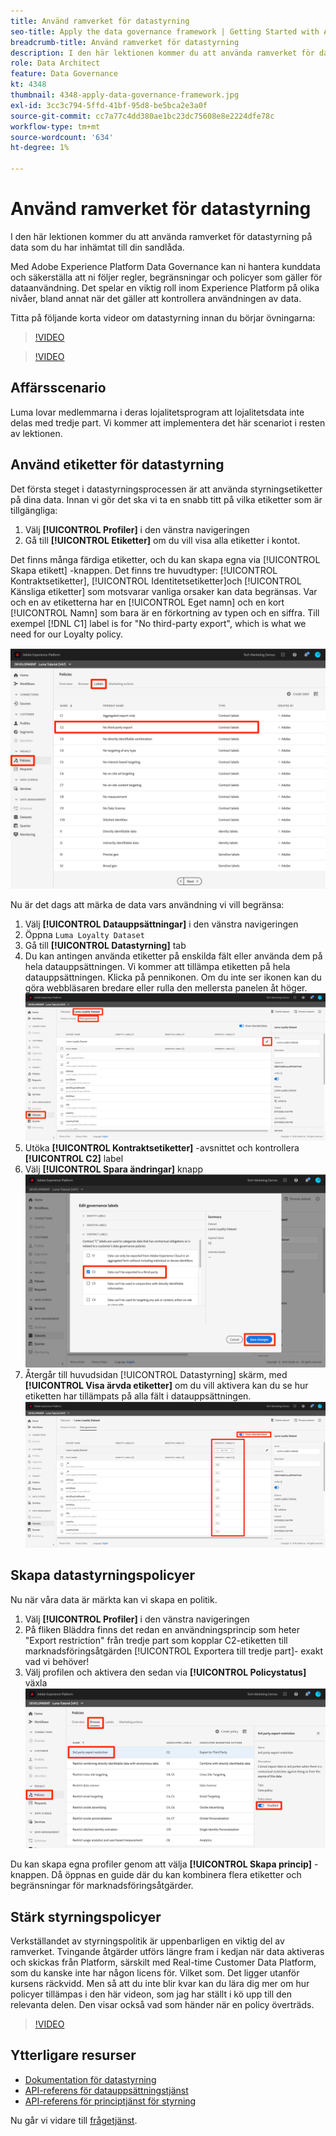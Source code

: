 ```yaml
---
title: Använd ramverket för datastyrning
seo-title: Apply the data governance framework | Getting Started with Adobe Experience Platform for Data Architects and Data Engineers
breadcrumb-title: Använd ramverket för datastyrning
description: I den här lektionen kommer du att använda ramverket för datastyrning på data som du har inhämtat till din sandlåda.
role: Data Architect
feature: Data Governance
kt: 4348
thumbnail: 4348-apply-data-governance-framework.jpg
exl-id: 3cc3c794-5ffd-41bf-95d8-be5bca2e3a0f
source-git-commit: cc7a77c4dd380ae1bc23dc75608e8e2224dfe78c
workflow-type: tm+mt
source-wordcount: '634'
ht-degree: 1%

---
```


# Använd ramverket för datastyrning

<!--15min-->

I den här lektionen kommer du att använda ramverket för datastyrning på data som du har inhämtat till din sandlåda.

Med Adobe Experience Platform Data Governance kan ni hantera kunddata och säkerställa att ni följer regler, begränsningar och policyer som gäller för dataanvändning. Det spelar en viktig roll inom Experience Platform på olika nivåer, bland annat när det gäller att kontrollera användningen av data.

Titta på följande korta videor om datastyrning innan du börjar övningarna:
>[!VIDEO](https://video.tv.adobe.com/v/36653?quality=12&learn=on)

>[!VIDEO](https://video.tv.adobe.com/v/29708?quality=12&learn=on)

<!--
## Permissions required

In the [Configure Permissions](configure-permissions.md) lesson, you set up all the access controls required to complete this lesson, specifically:

* Permission items **[!UICONTROL Data Governance]** > **[!UICONTROL Manage Usage Labels]**, **[!UICONTROL Manage Data Usage Policies]** and **[!UICONTROL View Data Usage Policies]**
* Permission items **[!UICONTROL Data Management]** > **[!UICONTROL View Datasets]** and **[!UICONTROL Manage Datasets]**
* Permission item **[!UICONTROL Sandboxes]** > `Luma Tutorial`
* User-role access to the `Luma Tutorial Platform` Product Profile
-->

## Affärsscenario

Luma lovar medlemmarna i deras lojalitetsprogram att lojalitetsdata inte delas med tredje part. Vi kommer att implementera det här scenariot i resten av lektionen.

## Använd etiketter för datastyrning

Det första steget i datastyrningsprocessen är att använda styrningsetiketter på dina data. Innan vi gör det ska vi ta en snabb titt på vilka etiketter som är tillgängliga:

1. Välj **[!UICONTROL Profiler]** i den vänstra navigeringen
1. Gå till **[!UICONTROL Etiketter]** om du vill visa alla etiketter i kontot.

Det finns många färdiga etiketter, och du kan skapa egna via [!UICONTROL Skapa etikett] -knappen. Det finns tre huvudtyper: [!UICONTROL Kontraktsetiketter], [!UICONTROL Identitetsetiketter]och [!UICONTROL Känsliga etiketter] som motsvarar vanliga orsaker kan data begränsas. Var och en av etiketterna har en [!UICONTROL Eget namn] och en kort [!UICONTROL Namn] som bara är en förkortning av typen och en siffra. Till exempel [!DNL C1] label is for &quot;No third-party export&quot;, which is what we need for our Loyalty policy.

![Datastyrningsetikett](assets/governance-policies.png)

Nu är det dags att märka de data vars användning vi vill begränsa:

1. Välj **[!UICONTROL Datauppsättningar]** i den vänstra navigeringen
1. Öppna `Luma Loyalty Dataset`
1. Gå till **[!UICONTROL Datastyrning]** tab
1. Du kan antingen använda etiketter på enskilda fält eller använda dem på hela datauppsättningen. Vi kommer att tillämpa etiketten på hela datauppsättningen. Klicka på pennikonen. Om du inte ser ikonen kan du göra webbläsaren bredare eller rulla den mellersta panelen åt höger.
   ![Datastyrning](assets/governance-dataset.png)
1. Utöka **[!UICONTROL Kontraktsetiketter]** -avsnittet och kontrollera **[!UICONTROL C2]** label
1. Välj **[!UICONTROL Spara ändringar]** knapp
   ![Datastyrning](assets/governance-applyLabel.png)
1. Återgår till huvudsidan [!UICONTROL Datastyrning] skärm, med **[!UICONTROL Visa ärvda etiketter]** om du vill aktivera kan du se hur etiketten har tillämpats på alla fält i datauppsättningen.
   ![Datastyrning](assets/governance-labelsAdded.png)


<!--adding extra, unnecessary fields from field groups makes it harder to see which fields really need labels-->
<!--Are there any best practices for applying governance labels-->

## Skapa datastyrningspolicyer

Nu när våra data är märkta kan vi skapa en politik.

1. Välj **[!UICONTROL Profiler]** i den vänstra navigeringen
1. På fliken Bläddra finns det redan en användningsprincip som heter &quot;Export restriction&quot; från tredje part som kopplar C2-etiketten till marknadsföringsåtgärden [!UICONTROL Exportera till tredje part]- exakt vad vi behöver!
1. Välj profilen och aktivera den sedan via **[!UICONTROL Policystatus]** växla
   ![Datastyrning](assets/governance-enablePolicy.png)

Du kan skapa egna profiler genom att välja **[!UICONTROL Skapa princip]** -knappen. Då öppnas en guide där du kan kombinera flera etiketter och begränsningar för marknadsföringsåtgärder.

## Stärk styrningspolicyer

Verkställandet av styrningspolitik är uppenbarligen en viktig del av ramverket. Tvingande åtgärder utförs längre fram i kedjan när data aktiveras och skickas från Platform, särskilt med Real-time Customer Data Platform, som du kanske inte har någon licens för. Vilket som. Det ligger utanför kursens räckvidd. Men så att du inte blir kvar kan du lära dig mer om hur policyer tillämpas i den här videon, som jag har ställt i kö upp till den relevanta delen. Den visar också vad som händer när en policy överträds.

>[!VIDEO](https://video.tv.adobe.com/v/33631/?t=151&quality=12&learn=on)


## Ytterligare resurser

* [Dokumentation för datastyrning](https://experienceleague.adobe.com/docs/experience-platform/data-governance/home.html)
* [API-referens för datauppsättningstjänst](https://www.adobe.io/experience-platform-apis/references/dataset-service/)
* [API-referens för principtjänst för styrning](https://www.adobe.io/experience-platform-apis/references/policy-service/)

Nu går vi vidare till [frågetjänst](run-queries.md).
